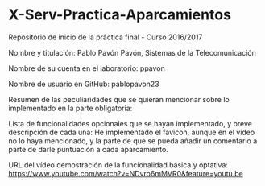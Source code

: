 # X-Serv-Practica-Aparcamientos
Repositorio de inicio de la práctica final - Curso 2016/2017

Nombre y titulación: Pablo Pavón Pavón, Sistemas de la Telecomunicación

Nombre de su cuenta en el laboratorio: ppavon

Nombre de usuario en GitHub: pablopavon23

Resumen de las peculiaridades que se quieran mencionar sobre lo implementado en la parte obligatoria:

Lista de funcionalidades opcionales que se hayan implementado, y breve descripción de cada una: He implementado el favicon, aunque en el video no lo haya mencionado, y la parte de que se pueda añadir un comentario a parte de darle puntuación a cada aparcamiento.

URL del vídeo demostración de la funcionalidad básica y optativa: https://www.youtube.com/watch?v=NDvro6mMVR0&feature=youtu.be
